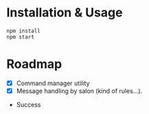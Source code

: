 # Installation & Usage

```
npm install
npm start
```

# Roadmap 

- [x] Command manager utility 
- [x] Message handling by salon (kind of rules...).
- Success